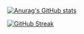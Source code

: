 
[![Anurag's GitHub stats](https://savasosmanoglu-savasosmanoglu.vercel.app//api?username=savasosmanoglu&hide=stars&show_icons=true&theme=dark)](https://github.com/savasosmanoglu/savasosmanoglu)

[![GitHub Streak](https://streak-stats.demolab.com/?user=savasosmanoglu&theme=dark)](https://github.com/savasosmanoglu/savasosmanoglu)

